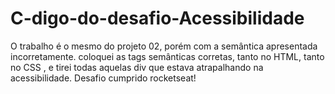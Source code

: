 # C-digo-do-desafio-Acessibilidade
O trabalho é o mesmo do projeto 02, porém com a semântica apresentada incorretamente. coloquei as tags semânticas corretas, tanto no HTML, tanto no CSS , e tirei todas aquelas div que estava atrapalhando na acessibilidade. Desafio cumprido rocketseat!
